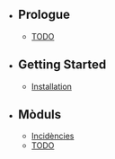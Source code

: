 - ## Prologue
    - [TODO](/docs/{{version}}/todo)
- ## Getting Started
    - [Installation](/docs/{{version}}/installation)
- ## Mòduls
    - [Incidències](/docs/{{version}}/incidents)
    - [TODO](/docs/{{version}}/todo)
